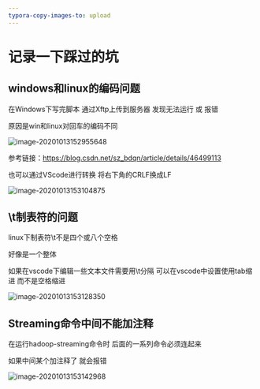 ```yaml
---
typora-copy-images-to: upload
---
```


# 记录一下踩过的坑

## windows和linux的编码问题

在Windows下写完脚本 通过Xftp上传到服务器 发现无法运行 或 报错

原因是win和linux对回车的编码不同

![image-20201013152955648](https://i.loli.net/2020/10/13/sARnZam9BEriNvx.png)

参考链接：https://blog.csdn.net/sz_bdqn/article/details/46499113

也可以通过VScode进行转换 将右下角的CRLF换成LF

![image-20201013153104875](https://i.loli.net/2020/10/13/wfju3ZHkPbNLzSB.png)

## \t制表符的问题

linux下制表符\t不是四个或八个空格

好像是一个整体

如果在vscode下编辑一些文本文件需要用\t分隔 可以在vscode中设置使用tab缩进 而不是空格缩进

![image-20201013153128350](https://i.loli.net/2020/10/13/QCGMlcHzAgqPL2a.png)

## Streaming命令中间不能加注释

在运行hadoop-streaming命令时 后面的一系列命令必须连起来

如果中间某个加注释了 就会报错

![image-20201013153142968](https://i.loli.net/2020/10/13/3xPMB9QWF4UGzl8.png)